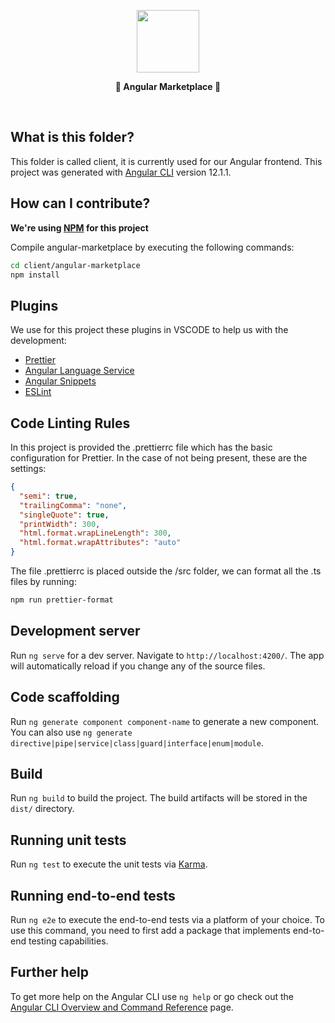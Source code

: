 <p align="center">
    <img height=100 src="https://avatars.githubusercontent.com/u/139426?s=200&v=4"/>
</p>

<p align="center">
    <strong>🚀 Angular Marketplace 🚀</strong>
</p>

<br/>

## What is this folder?

This folder is called client, it is currently used for our Angular frontend. This project was generated with [Angular CLI](https://github.com/angular/angular-cli) version 12.1.1.

## How can I contribute?

**We're using [NPM](https://www.npmjs.com/) for this project**

Compile angular-marketplace by executing the following commands:

```bash
cd client/angular-marketplace
npm install
```

## Plugins
We use for this project these plugins in VSCODE to help us with the development:
- [Prettier](https://marketplace.visualstudio.com/items?itemName=esbenp.prettier-vscode)
- [Angular Language Service](https://marketplace.visualstudio.com/items?itemName=Angular.ng-template)
- [Angular Snippets](https://marketplace.visualstudio.com/items?itemName=johnpapa.Angular2)
- [ESLint](https://marketplace.visualstudio.com/items?itemName=dbaeumer.vscode-eslint)


## Code Linting Rules
In this project is provided the .prettierrc file which has the basic configuration for Prettier. In the case of not being present, these are the settings:

```JSON
{
  "semi": true,
  "trailingComma": "none",
  "singleQuote": true,
  "printWidth": 300,
  "html.format.wrapLineLength": 300,
  "html.format.wrapAttributes": "auto"
}
```

The file .prettierrc is placed outside the /src folder, we can format all the .ts files by running:
```BASH
npm run prettier-format
```


## Development server

Run `ng serve` for a dev server. Navigate to `http://localhost:4200/`. The app will automatically reload if you change any of the source files.

## Code scaffolding

Run `ng generate component component-name` to generate a new component. You can also use `ng generate directive|pipe|service|class|guard|interface|enum|module`.

## Build

Run `ng build` to build the project. The build artifacts will be stored in the `dist/` directory.

## Running unit tests

Run `ng test` to execute the unit tests via [Karma](https://karma-runner.github.io).

## Running end-to-end tests

Run `ng e2e` to execute the end-to-end tests via a platform of your choice. To use this command, you need to first add a package that implements end-to-end testing capabilities.

## Further help

To get more help on the Angular CLI use `ng help` or go check out the [Angular CLI Overview and Command Reference](https://angular.io/cli) page.
